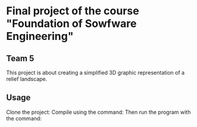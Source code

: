
# Final project of the course "Foundation of Sowfware Engineering" 
## Team 5

This project is about creating a simplified 3D graphic representation of a relief landscape.

## Usage

Clone the project: 
Compile using the command: 
Then run the program with the command: 

